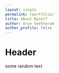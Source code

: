 ```yaml
---
layout: single
permalink: /portfolio/
title: About Myself
author: Arun Seetharam
author_profile: false
---
```


# Header
some random text
